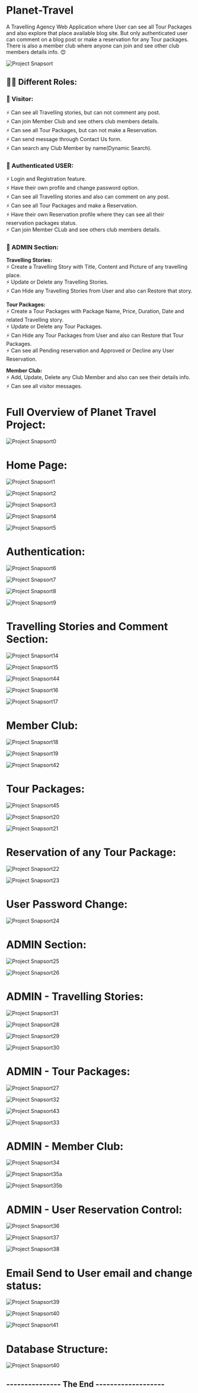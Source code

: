 # Planet-Travel
A Travelling Agency Web Application where User can see all Tour Packages and also explore that place available blog site. But only authenticated user can comment on a blog post or make a reservation for any Tour packages. There is also a member club where anyone can join and see other club members details info. :blush:

![Project Snapsort](https://github.com/foysal-mahmud/Planet-Travel/blob/main/ProjectImages/tech.png) 
  
##
## 👨‍💻 Different Roles:
### 🌱 Visitor:
   ⚡ Can see all Travelling stories, but can not comment any post. <br/>
   ⚡ Can join Member Club and see others club members details. <br/>
   ⚡ Can see all Tour Packages, but can not make a Reservation. <br/>
   ⚡ Can send message through Contact Us form. <br/>
   ⚡ Can search any Club Member by name(Dynamic Search). <br/>
 
 ### 🌱 Authenticated USER:
   ⚡ Login and Registration feature. <br/>
   ⚡ Have their own profile and change password option. <br/>
   ⚡ Can see all Travelling stories and also can comment on any post. <br/>
   ⚡ Can see all Tour Packages and make a Reservation. <br/>
   ⚡ Have their own Reservation profile where they can see all their reservation packages status. <br/>
   ⚡ Can join Member CLub and see others club members details. <br/>
   
 ### 🌱 ADMIN Section:
   **Travelling Stories:** <br/>
   ⚡ Create a Travelling Story with Title, Content and Picture of any travelling place. <br/>
   ⚡ Update or Delete any Travelling Stories. <br/>
   ⚡ Can Hide any Travelling Stories from User and also can Restore that story. <br/>
   
   **Tour Packages:** <br/>
   ⚡ Create a Tour Packages with Package Name, Price, Duration, Date and related Travelling story. <br/>
   ⚡ Update or Delete any Tour Packages. <br/>
   ⚡ Can Hide any Tour Packages from User and also can Restore that Tour Packages. <br/>
   ⚡ Can see all Pending reservation and Approved or Decline any User Reservation. <br/>
   
   **Member Club:** <br/>
   ⚡ Add, Update, Delete any Club Member and also can see their details info. <br/>
   ⚡ Can see all visitor messages. <br/>
 

##
# Full Overview of Planet Travel Project:
![Project Snapsort0](https://github.com/foysal-mahmud/Planet-Travel/blob/main/Planet_Travel.png) 

##
# Home Page:
![Project Snapsort1](https://github.com/foysal-mahmud/Planet-Travel/blob/main/ProjectImages/1.png) 

![Project Snapsort2](https://github.com/foysal-mahmud/Planet-Travel/blob/main/ProjectImages/2.png) 

![Project Snapsort3](https://github.com/foysal-mahmud/Planet-Travel/blob/main/ProjectImages/3.png) 

![Project Snapsort4](https://github.com/foysal-mahmud/Planet-Travel/blob/main/ProjectImages/4.png) 

![Project Snapsort5](https://github.com/foysal-mahmud/Planet-Travel/blob/main/ProjectImages/5.png) 



##
# Authentication:
![Project Snapsort6](https://github.com/foysal-mahmud/Planet-Travel/blob/main/ProjectImages/6.png) 

![Project Snapsort7](https://github.com/foysal-mahmud/Planet-Travel/blob/main/ProjectImages/7.png) 

![Project Snapsort8](https://github.com/foysal-mahmud/Planet-Travel/blob/main/ProjectImages/8.png) 

![Project Snapsort9](https://github.com/foysal-mahmud/Planet-Travel/blob/main/ProjectImages/9.png) 


##
# Travelling Stories and Comment Section:
![Project Snapsort14](https://github.com/foysal-mahmud/Planet-Travel/blob/main/ProjectImages/14.png) 

![Project Snapsort15](https://github.com/foysal-mahmud/Planet-Travel/blob/main/ProjectImages/15.png) 

![Project Snapsort44](https://github.com/foysal-mahmud/Planet-Travel/blob/main/ProjectImages/44.png) 

![Project Snapsort16](https://github.com/foysal-mahmud/Planet-Travel/blob/main/ProjectImages/16.png) 

![Project Snapsort17](https://github.com/foysal-mahmud/Planet-Travel/blob/main/ProjectImages/17.png) 


##
# Member Club:
![Project Snapsort18](https://github.com/foysal-mahmud/Planet-Travel/blob/main/ProjectImages/18.png) 

![Project Snapsort19](https://github.com/foysal-mahmud/Planet-Travel/blob/main/ProjectImages/19.png) 

![Project Snapsort42](https://github.com/foysal-mahmud/Planet-Travel/blob/main/ProjectImages/42.png) 


##
# Tour Packages:
![Project Snapsort45](https://github.com/foysal-mahmud/Planet-Travel/blob/main/ProjectImages/45.png) 

![Project Snapsort20](https://github.com/foysal-mahmud/Planet-Travel/blob/main/ProjectImages/20.png) 

![Project Snapsort21](https://github.com/foysal-mahmud/Planet-Travel/blob/main/ProjectImages/21.png) 


##
# Reservation of any Tour Package:
![Project Snapsort22](https://github.com/foysal-mahmud/Planet-Travel/blob/main/ProjectImages/22.png) 

![Project Snapsort23](https://github.com/foysal-mahmud/Planet-Travel/blob/main/ProjectImages/23.png) 


##
# User Password Change:
![Project Snapsort24](https://github.com/foysal-mahmud/Planet-Travel/blob/main/ProjectImages/24.png) 


##
# ADMIN Section:
![Project Snapsort25](https://github.com/foysal-mahmud/Planet-Travel/blob/main/ProjectImages/25.png) 

![Project Snapsort26](https://github.com/foysal-mahmud/Planet-Travel/blob/main/ProjectImages/26.png) 


##
# ADMIN - Travelling Stories:
![Project Snapsort31](https://github.com/foysal-mahmud/Planet-Travel/blob/main/ProjectImages/31.png) 

![Project Snapsort28](https://github.com/foysal-mahmud/Planet-Travel/blob/main/ProjectImages/28.png) 

![Project Snapsort29](https://github.com/foysal-mahmud/Planet-Travel/blob/main/ProjectImages/29.png) 

![Project Snapsort30](https://github.com/foysal-mahmud/Planet-Travel/blob/main/ProjectImages/30.png) 


##
# ADMIN - Tour Packages:
![Project Snapsort27](https://github.com/foysal-mahmud/Planet-Travel/blob/main/ProjectImages/27.png) 

![Project Snapsort32](https://github.com/foysal-mahmud/Planet-Travel/blob/main/ProjectImages/32.png) 

![Project Snapsort43](https://github.com/foysal-mahmud/Planet-Travel/blob/main/ProjectImages/43.png) 

![Project Snapsort33](https://github.com/foysal-mahmud/Planet-Travel/blob/main/ProjectImages/33.png)


##
# ADMIN - Member Club:
![Project Snapsort34](https://github.com/foysal-mahmud/Planet-Travel/blob/main/ProjectImages/34.png) 

![Project Snapsort35a](https://github.com/foysal-mahmud/Planet-Travel/blob/main/ProjectImages/35a.png) 

![Project Snapsort35b](https://github.com/foysal-mahmud/Planet-Travel/blob/main/ProjectImages/35b.png)


##
# ADMIN - User Reservation Control:
![Project Snapsort36](https://github.com/foysal-mahmud/Planet-Travel/blob/main/ProjectImages/36.png) 

![Project Snapsort37](https://github.com/foysal-mahmud/Planet-Travel/blob/main/ProjectImages/37.png) 

![Project Snapsort38](https://github.com/foysal-mahmud/Planet-Travel/blob/main/ProjectImages/38.png)


##
# Email Send to User email and change status:
![Project Snapsort39](https://github.com/foysal-mahmud/Planet-Travel/blob/main/ProjectImages/39.png)

![Project Snapsort40](https://github.com/foysal-mahmud/Planet-Travel/blob/main/ProjectImages/40.png)

![Project Snapsort41](https://github.com/foysal-mahmud/Planet-Travel/blob/main/ProjectImages/41.png)

##
# Database Structure:
![Project Snapsort40](https://github.com/foysal-mahmud/Planet-Travel/blob/main/ProjectImages/db.png)


## --------------- The End -------------------


